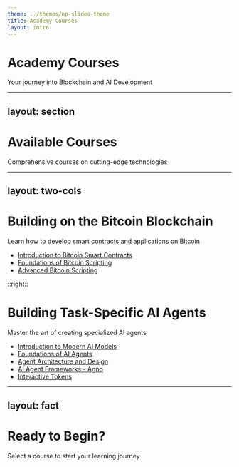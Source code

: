 ```yaml
---
theme: ../themes/np-slides-theme
title: Academy Courses
layout: intro
---
```


# Academy Courses

Your journey into Blockchain and AI Development


---
layout: section
---

# Available Courses

Comprehensive courses on cutting-edge technologies

---
layout: two-cols
---

# Building on the Bitcoin Blockchain

Learn how to develop smart contracts and applications on Bitcoin

- [Introduction to Bitcoin Smart Contracts](/Building-on-the-Bitcoin-Blockchain/01-Introduction-to-Bitcoin-Smart-Contracts)
- [Foundations of Bitcoin Scripting](/Building-on-the-Bitcoin-Blockchain/02-Fundations-of-Bitcoin-Scripting)
- [Advanced Bitcoin Scripting](/Building-on-the-Bitcoin-Blockchain/03-Advanced-Bitcoin-Scripting)

::right::

# Building Task-Specific AI Agents

Master the art of creating specialized AI agents

- [Introduction to Modern AI Models](/Building-Task-Specific-AI-Agents/01-Introduction-to-Modern-AI-Models)
- [Foundations of AI Agents](/Building-Task-Specific-AI-Agents/02-Fundations-of-AI-Agents)
- [Agent Architecture and Design](/Building-Task-Specific-AI-Agents/03-Agent-Architecture-and-Design)
- [AI Agent Frameworks - Agno](/Building-Task-Specific-AI-Agents/AI-Agent-Frameworks-Agno)
- [Interactive Tokens](/Building-Task-Specific-AI-Agents/interactive-tokens)

---
layout: fact
---

# Ready to Begin?

Select a course to start your learning journey

